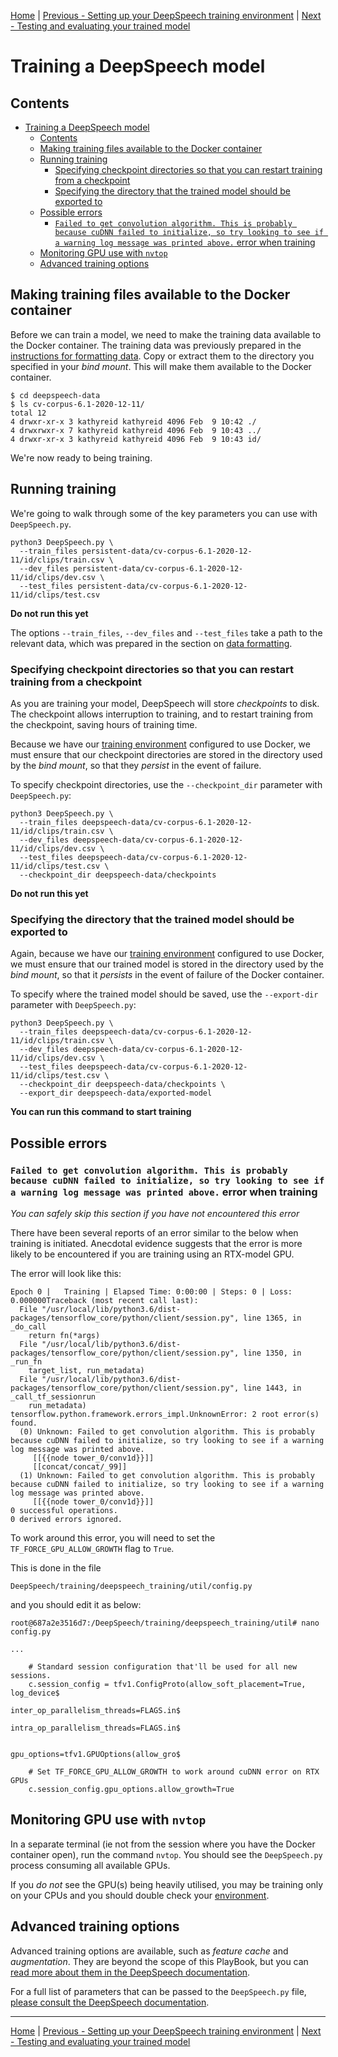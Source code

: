 [Home](README.md) | [Previous - Setting up your DeepSpeech training environment](ENVIRONMENT.md) | [Next - Testing and evaluating your trained model](TESTING.md)

# Training a DeepSpeech model

## Contents

- [Training a DeepSpeech model](#training-a-deepspeech-model)
  * [Contents](#contents)
  * [Making training files available to the Docker container](#making-training-files-available-to-the-docker-container)
  * [Running training](#running-training)
    + [Specifying checkpoint directories so that you can restart training from a checkpoint](#specifying-checkpoint-directories-so-that-you-can-restart-training-from-a-checkpoint)
    + [Specifying the directory that the trained model should be exported to](#specifying-the-directory-that-the-trained-model-should-be-exported-to)
  * [Possible errors](#possible-errors)
    + [`Failed to get convolution algorithm. This is probably because cuDNN failed to initialize, so try looking to see if a warning log message was printed above.` error when training](#-failed-to-get-convolution-algorithm-this-is-probably-because-cudnn-failed-to-initialize--so-try-looking-to-see-if-a-warning-log-message-was-printed-above--error-when-training)
  * [Monitoring GPU use with `nvtop`](#monitoring-gpu-use-with--nvtop-)
  * [Advanced training options](#advanced-training-options)

## Making training files available to the Docker container

Before we can train a model, we need to make the training data available to the Docker container. The training data was previously prepared in the [instructions for formatting data](DATA_FORMATTING.md). Copy or extract them to the directory you specified in your _bind mount_. This will make them available to the Docker container.

```
$ cd deepspeech-data
$ ls cv-corpus-6.1-2020-12-11/
total 12
4 drwxr-xr-x 3 kathyreid kathyreid 4096 Feb  9 10:42 ./
4 drwxrwxr-x 7 kathyreid kathyreid 4096 Feb  9 10:43 ../
4 drwxr-xr-x 3 kathyreid kathyreid 4096 Feb  9 10:43 id/
```

We're now ready to being training.

## Running training

We're going to walk through some of the key parameters you can use with `DeepSpeech.py`.

```
python3 DeepSpeech.py \
  --train_files persistent-data/cv-corpus-6.1-2020-12-11/id/clips/train.csv \
  --dev_files persistent-data/cv-corpus-6.1-2020-12-11/id/clips/dev.csv \
  --test_files persistent-data/cv-corpus-6.1-2020-12-11/id/clips/test.csv
```

**Do not run this yet**

The options `--train_files`, `--dev_files` and `--test_files` take a path to the relevant data, which was prepared in the section on [data formatting](DATA_FORMATTING.md).

### Specifying checkpoint directories so that you can restart training from a checkpoint

As you are training your model, DeepSpeech will store _checkpoints_ to disk. The checkpoint allows interruption to training, and to restart training from the checkpoint, saving hours of training time.

Because we have our [training environment](ENVIRONMENT.md) configured to use Docker, we must ensure that our checkpoint directories are stored in the directory used by the _bind mount_, so that they _persist_ in the event of failure.

To specify checkpoint directories, use the `--checkpoint_dir` parameter with `DeepSpeech.py`:

```
python3 DeepSpeech.py \
  --train_files deepspeech-data/cv-corpus-6.1-2020-12-11/id/clips/train.csv \
  --dev_files deepspeech-data/cv-corpus-6.1-2020-12-11/id/clips/dev.csv \
  --test_files deepspeech-data/cv-corpus-6.1-2020-12-11/id/clips/test.csv \
  --checkpoint_dir deepspeech-data/checkpoints
```

**Do not run this yet**

### Specifying the directory that the trained model should be exported to

Again, because we have our [training environment](ENVIRONMENT.md) configured to use Docker, we must ensure that our trained model is stored in the directory used by the _bind mount_, so that it _persists_ in the event of failure of the Docker container.

To specify where the trained model should be saved, use the `--export-dir` parameter with `DeepSpeech.py`:

```
python3 DeepSpeech.py \
  --train_files deepspeech-data/cv-corpus-6.1-2020-12-11/id/clips/train.csv \
  --dev_files deepspeech-data/cv-corpus-6.1-2020-12-11/id/clips/dev.csv \
  --test_files deepspeech-data/cv-corpus-6.1-2020-12-11/id/clips/test.csv \
  --checkpoint_dir deepspeech-data/checkpoints \
  --export_dir deepspeech-data/exported-model
```

**You can run this command to start training**

## Possible errors

### `Failed to get convolution algorithm. This is probably because cuDNN failed to initialize, so try looking to see if a warning log message was printed above.` error when training

_You can safely skip this section if you have not encountered this error_

There have been several reports of an error similar to the below when training is initiated. Anecdotal evidence suggests that the error is more likely to be encountered if you are training using an RTX-model GPU.

The error will look like this:

```
Epoch 0 |   Training | Elapsed Time: 0:00:00 | Steps: 0 | Loss: 0.000000Traceback (most recent call last):
  File "/usr/local/lib/python3.6/dist-packages/tensorflow_core/python/client/session.py", line 1365, in _do_call
    return fn(*args)
  File "/usr/local/lib/python3.6/dist-packages/tensorflow_core/python/client/session.py", line 1350, in _run_fn
    target_list, run_metadata)
  File "/usr/local/lib/python3.6/dist-packages/tensorflow_core/python/client/session.py", line 1443, in _call_tf_sessionrun
    run_metadata)
tensorflow.python.framework.errors_impl.UnknownError: 2 root error(s) found.
  (0) Unknown: Failed to get convolution algorithm. This is probably because cuDNN failed to initialize, so try looking to see if a warning log message was printed above.
	 [[{{node tower_0/conv1d}}]]
	 [[concat/concat/_99]]
  (1) Unknown: Failed to get convolution algorithm. This is probably because cuDNN failed to initialize, so try looking to see if a warning log message was printed above.
	 [[{{node tower_0/conv1d}}]]
0 successful operations.
0 derived errors ignored.
```

To work around this error, you will need to set the `TF_FORCE_GPU_ALLOW_GROWTH` flag to `True`.

This is done in the file

`DeepSpeech/training/deepspeech_training/util/config.py`

and you should edit it as below:

```
root@687a2e3516d7:/DeepSpeech/training/deepspeech_training/util# nano config.py

...

    # Standard session configuration that'll be used for all new sessions.
    c.session_config = tfv1.ConfigProto(allow_soft_placement=True, log_device$
                                        inter_op_parallelism_threads=FLAGS.in$
                                        intra_op_parallelism_threads=FLAGS.in$

                                        gpu_options=tfv1.GPUOptions(allow_gro$

    # Set TF_FORCE_GPU_ALLOW_GROWTH to work around cuDNN error on RTX GPUs
    c.session_config.gpu_options.allow_growth=True
```

## Monitoring GPU use with `nvtop`

In a separate terminal (ie not from the session where you have the Docker container open), run the command `nvtop`. You should see the `DeepSpeech.py` process consuming all available GPUs.

If you _do not_ see the GPU(s) being heavily utilised, you may be training only on your CPUs and you should double check your [environment](ENVIRONMENT.md).

## Advanced training options

Advanced training options are available, such as _feature cache_ and _augmentation_. They are beyond the scope of this PlayBook, but you can [read more about them in the DeepSpeech documentation](https://deepspeech.readthedocs.io/en/v0.9.3/TRAINING.html#augmentation).

For a full list of parameters that can be passed to the `DeepSpeech.py` file, [please consult the DeepSpeech documentation](https://deepspeech.readthedocs.io/en/v0.9.3/Flags.html#training-flags).

---

[Home](README.md) | [Previous - Setting up your DeepSpeech training environment](ENVIRONMENT.md) | [Next - Testing and evaluating your trained model](TESTING.md)
